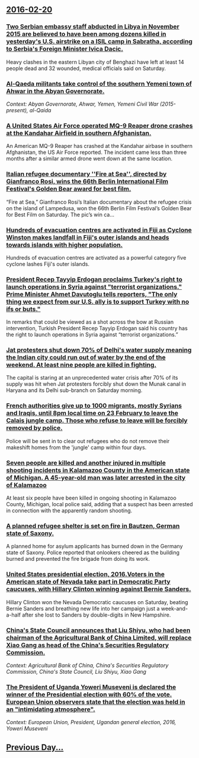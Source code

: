 ## [2016-02-20](/news/2016/02/20/index.md)

### [Two Serbian embassy staff abducted in Libya in November 2015 are believed to have been among dozens killed in yesterday's U.S. airstrike on a ISIL camp in Sabratha, according to Serbia's Foreign Minister Ivica Dacic. ](/news/2016/02/20/two-serbian-embassy-staff-abducted-in-libya-in-november-2015-are-believed-to-have-been-among-dozens-killed-in-yesterday-s-u-s-airstrike-on.md)
Heavy clashes in the eastern Libyan city of Benghazi have left at least 14 people dead and 32 wounded, medical officials said on Saturday.

### [Al-Qaeda militants take control of the southern Yemeni town of Ahwar in the Abyan Governorate. ](/news/2016/02/20/al-qaeda-militants-take-control-of-the-southern-yemeni-town-of-ahwar-in-the-abyan-governorate.md)
_Context: Abyan Governorate, Ahwar, Yemen, Yemeni Civil War (2015-present), al-Qaida_

### [A United States Air Force operated MQ-9 Reaper drone crashes at the Kandahar Airfield in southern Afghanistan. ](/news/2016/02/20/a-united-states-air-force-operated-mq-9-reaper-drone-crashes-at-the-kandahar-airfield-in-southern-afghanistan.md)
An American MQ-9 Reaper has crashed at the Kandahar airbase in southern Afghanistan, the US Air Force reported. The incident came less than three months after a similar armed drone went down at the same location. 

### [Italian refugee documentary ''Fire at Sea'', directed by Gianfranco Rosi, wins the   66th Berlin International Film Festival's Golden Bear award for best film. ](/news/2016/02/20/italian-refugee-documentary-fire-at-sea-directed-by-gianfranco-rosi-wins-the-66th-berlin-international-film-festival-s-golden-bear-a.md)
“Fire at Sea,” Gianfranco Rosi’s Italian documentary about the refugee crisis on the island of Lampedusa, won the 66th Berlin Film Festival’s Golden Bear for Best Film on Saturday. The pic’s win ca…

### [Hundreds of evacuation centres are activated in Fiji as Cyclone Winston makes landfall in Fiji's outer islands and heads towards islands with higher population. ](/news/2016/02/20/hundreds-of-evacuation-centres-are-activated-in-fiji-as-cyclone-winston-makes-landfall-in-fiji-s-outer-islands-and-heads-towards-islands-wit.md)
Hundreds of evacuation centres are activated as a powerful category five cyclone lashes Fiji&#039;s outer islands.

### [President Recep Tayyip Erdogan proclaims Turkey's right to launch operations in Syria against "terrorist organizations." Prime Minister Ahmet Davutoglu tells reporters, "The only thing we expect from our U.S. ally is to support Turkey with no ifs or buts." ](/news/2016/02/20/president-recep-tayyip-erdoaan-proclaims-turkey-s-right-to-launch-operations-in-syria-against-aterrorist-organizations-a-prime-minister.md)
In remarks that could be viewed as a shot across the bow at Russian intervention, Turkish President Recep Tayyip Erdogan said his country has the right to launch operations in Syria against “terrorist organizations.”

### [Jat protesters shut down 70% of Delhi's water supply meaning the Indian city could run out of water by the end of the weekend. At least nine people are killed in fighting. ](/news/2016/02/20/jat-protesters-shut-down-70-of-delhi-s-water-supply-meaning-the-indian-city-could-run-out-of-water-by-the-end-of-the-weekend-at-least-nine.md)
The capital is staring at an unprecedented water crisis after 70% of its supply was hit when Jat protesters forcibly shut down the Munak canal in Haryana and its Delhi sub-branch on Saturday morning.

### [French authorities give up to 1000 migrants, mostly Syrians and Iraqis, until 8pm local time on 23 February to leave the Calais jungle camp. Those who refuse to leave will be forcibly removed by police. ](/news/2016/02/20/french-authorities-give-up-to-1000-migrants-mostly-syrians-and-iraqis-until-8pm-local-time-on-23-february-to-leave-the-calais-jungle-camp.md)
Police will be sent in to clear out refugees who do not remove their makeshift homes from the &#039;jungle&#039; camp within four days.

### [Seven people are killed and another injured in multiple shooting incidents in Kalamazoo County in the American state of Michigan. A 45-year-old man was later arrested in the city of Kalamazoo ](/news/2016/02/20/seven-people-are-killed-and-another-injured-in-multiple-shooting-incidents-in-kalamazoo-county-in-the-american-state-of-michigan-a-45-year.md)
At least six people have been killed in ongoing shooting in Kalamazoo County, Michigan, local police said, adding that a suspect has been arrested in connection with the apparently random shooting.

### [A planned refugee shelter is set on fire in Bautzen, German state of Saxony.](/news/2016/02/20/a-planned-refugee-shelter-is-set-on-fire-in-bautzen-german-state-of-saxony.md)
A planned home for asylum applicants has burned down in the Germany state of Saxony. Police reported that onlookers cheered as the building burned and prevented the fire brigade from doing its work.

### [United States presidential election, 2016.Voters in the American state of Nevada take part in Democratic Party caucuses, with Hillary Clinton winning against Bernie Sanders. ](/news/2016/02/20/united-states-presidential-election-2016-pvoters-in-the-american-state-of-nevada-take-part-in-democratic-party-caucuses-with-hillary-clint.md)
Hillary Clinton won the Nevada Democratic caucuses on Saturday, beating Bernie Sanders and breathing new life into her campaign just a week-and-a-half after she lost to Sanders by double-digits in New Hampshire.

### [China's State Council announces that Liu Shiyu, who had been chairman of the Agricultural Bank of China Limited, will replace Xiao Gang as head of the China's Securities Regulatory Commission.  ](/news/2016/02/20/china-s-state-council-announces-that-liu-shiyu-who-had-been-chairman-of-the-agricultural-bank-of-china-limited-will-replace-xiao-gang-as-h.md)
_Context: Agricultural Bank of China, China's Securities Regulatory Commission, China's State Council, Liu Shiyu, Xiao Gang_

### [The President of Uganda Yoweri Museveni is declared the winner of the Presidential election with 60% of the vote. European Union observers state that the election was held in an "intimidating atmosphere". ](/news/2016/02/20/the-president-of-uganda-yoweri-museveni-is-declared-the-winner-of-the-presidential-election-with-60-of-the-vote-european-union-observers-s.md)
_Context: European Union, President, Ugandan general election, 2016, Yoweri Museveni_

## [Previous Day...](/news/2016/02/19/index.md)

